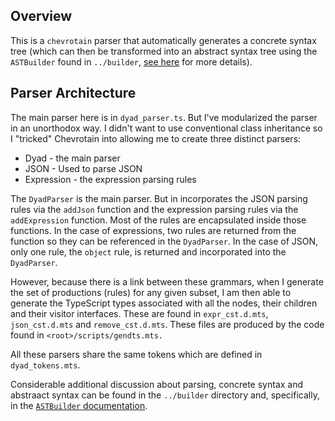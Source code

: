## Overview

This is a `chevrotain` parser that automatically generates a concrete syntax
tree (which can then be transformed into an abstract syntax tree using the
`ASTBuilder` found in `../builder`, [see here](../builder/README.md) for more
details).

## Parser Architecture

The main parser here is in `dyad_parser.ts`. But I've modularized the
parser in an unorthodox way. I didn't want to use conventional class
inheritance so I "tricked" Chevrotain into allowing me to create three distinct
parsers:

- Dyad - the main parser
- JSON - Used to parse JSON
- Expression - the expression parsing rules

The `DyadParser` is the main parser. But in incorporates the JSON parsing
rules via the `addJson` function and the expression parsing rules via the
`addExpression` function. Most of the rules are encapsulated inside those
functions. In the case of expressions, two rules are returned from the function
so they can be referenced in the `DyadParser`. In the case of JSON, only one
rule, the `object` rule, is returned and incorporated into the `DyadParser`.

However, because there is a link between these grammars, when I generate the set
of productions (rules) for any given subset, I am then able to generate the
TypeScript types associated with all the nodes, their children and their visitor
interfaces. These are found in `expr_cst.d.mts`, `json_cst.d.mts` and
`remove_cst.d.mts`. These files are produced by the code found in
`<root>/scripts/gendts.mts.`

All these parsers share the same tokens which are defined in
`dyad_tokens.mts`.

Considerable additional discussion about parsing, concrete syntax and abstraact
syntax can be found in the `../builder` directory and, specifically, in the
[`ASTBuilder` documentation](../builder/README.md).
